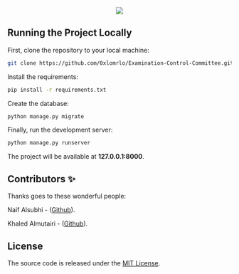 <p align="center">
<img src="https://lomrlo.me/up/ecc-a.jpg">
</p>


## Running the Project Locally

First, clone the repository to your local machine:

```bash
git clone https://github.com/0xlomrlo/Examination-Control-Committee.git
```

Install the requirements:

```bash
pip install -r requirements.txt
```

Create the database:

```bash
python manage.py migrate
```

Finally, run the development server:

```bash
python manage.py runserver
```

The project will be available at **127.0.0.1:8000**.


## Contributors ✨

Thanks goes to these wonderful people:

Naif Alsubhi - ([Github](https://github.com/Nayfde)).

Khaled Almutairi - ([Github](https://github.com/KLD96)).



## License

The source code is released under the [MIT License](https://github.com/0xlomrlo/Examination-Control-Committee/blob/master/LICENSE).
